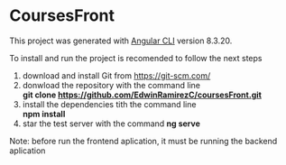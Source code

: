 # CoursesFront

This project was generated with [Angular CLI](https://github.com/angular/angular-cli) version 8.3.20.

To install and run the project is recomended to follow the next steps

1) download and install Git from https://git-scm.com/
2) donwload the repository with the command line   
    **git clone https://github.com/EdwinRamirezC/coursesFront.git**
3) install the dependencies tith the command line  
    **npm install**
4) star the test server with the command 
    **ng serve**

Note: before run the frontend aplication, it must be running the backend aplication
